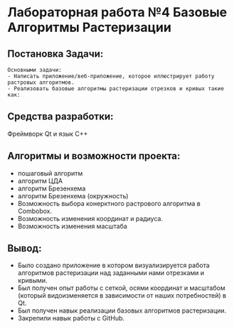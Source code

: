 # Лабораторная работа №4 Базовые Алгоритмы Растеризации

## Постановка Задачи:
    Основными задачи:
    - Написать приложение/веб-приложение, которое иллюстрирует работу растровых алгоритмов.
    - Реализовать базовые алгоритмы растеризации отрезков и кривых такие как:

## Средства разработки:
Фреймворк Qt и язык C++

## Алгоритмы и возможности проекта:
 * пошаговый алгоритм
 * алгоритм ЦДА
 * алгоритм Брезенхема
 * алгоритм Брезенхема (окружность)
 * Возможность выбора конерктного растрового алгоритма в Combobox.
 * Возможность изменения координат и радиуса.
 * Возможность изменения масштаба

## Вывод:
 * Было создано приложение в котором визуализируется работа алгоритмов растеризации над заданными нами отрезками и кривыми.
 * Был получен опыт работы с сеткой, осями координат и масштабом (который видоизменяется в зависимости от наших потребностей) в Qt.
 * Был получен навык реализации базовых алгоритмов растеризации.
 * Закрепили навык работы с GitHub.
